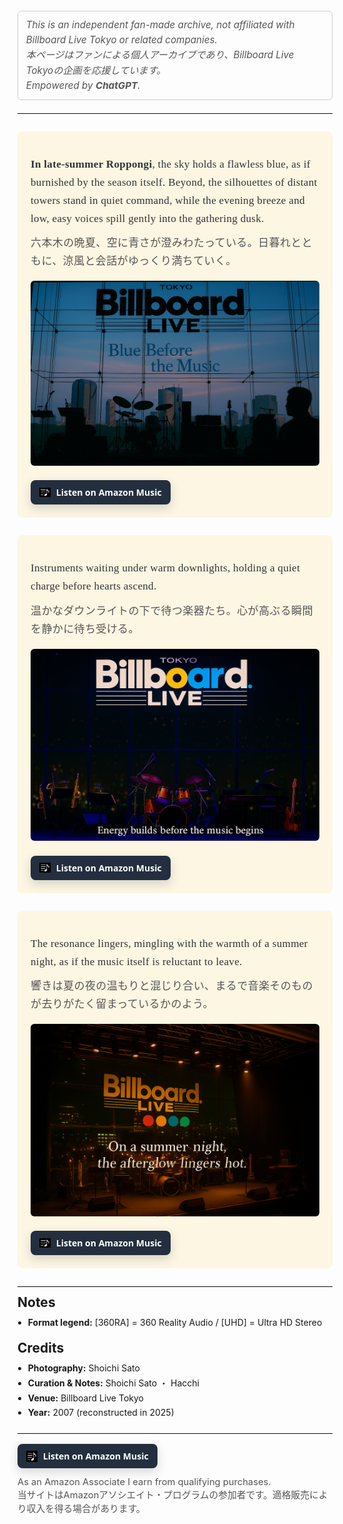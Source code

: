 <style>
h1:first-of-type {
  display: none;
}
</style>
<style>
  /* 二言語リスト共通 */
  ul.bidi{ padding-left:1.2em; margin-top:0; }
  ul.bidi > li{ margin:.4rem 0; line-height:1.55; }
  .jp{ color:#444; display:block; margin-top:.15rem; }  /* 日本語行 */
</style>

<p style="color:#555;
          font-size:.95rem;
          line-height:1.6;
          font-style:italic;
          margin:.75rem 0 1.25rem;
          border:1px solid #ccc;
          padding:.6rem .8rem;
          border-radius:6px;">
  This is an independent fan-made archive, not affiliated with Billboard Live Tokyo or related companies.<br>
  <span style="color:#555;">本ページはファンによる個人アーカイブであり、Billboard Live Tokyoの企画を応援しています。</span><br>
  Empowered by <b>ChatGPT</b>.
</p>

<hr style="border:none;border-top:1px solid #e5e5e5;margin:1.25rem 0 1rem;">

# Aug-19-2007 — Billboard Live Tokyo [360RA/UHD]

<!-- Block 1: Blue Before the Music -->
<div style="background-color:#fdf6e3; padding:1.5em; border-radius:8px; margin:2em 0;">
  <div style="font-family:'Georgia', serif; font-size:1.22em; line-height:1.7; font-weight:500; letter-spacing:0.3px; color:#333; margin-bottom:1em;">
    <p style="margin-bottom:0.6em;">
      <strong>In late-summer Roppongi</strong>, the sky holds a flawless blue, as if burnished by the season itself.
      Beyond, the silhouettes of distant towers stand in quiet command, while the evening breeze and low, easy voices
      spill gently into the gathering dusk.
    </p>
    <p style="margin:0; color:#555;">
      六本木の晩夏、空に青さが澄みわたっている。日暮れとともに、涼風と会話がゆっくり満ちていく。
    </p>
  </div>
  <img src="images/blue-before-the-music.jpg" alt="Blue Before the Music"
       style="max-width:100%; height:auto; border-radius:6px; margin-bottom:1.2em;">
  <div style="margin-top:.25em;">
    <a href="https://music.amazon.co.jp/user-playlists/cde5675021a04698ba0e51c0a7b7bc13jajp?ref=dm_sh_5646-30f6-5901-975e-21550&tag=shoichi-22"
       target="_blank" rel="sponsored nofollow noopener"
       style="display:inline-flex;align-items:center;gap:.55rem;
              background:#232F3E;color:#fff;text-decoration:none;
              padding:10px 14px;border-radius:8px;font-weight:700;
              font-family:system-ui,-apple-system,'Segoe UI',Roboto,'Helvetica Neue',Arial,sans-serif;
              box-shadow:0 6px 16px rgba(35,47,62,.18);">
      <img src="images/music-note-icon.png" alt="" style="width:18px;height:18px;object-fit:contain;filter:invert(1);">
      <span>Listen on Amazon Music</span>
    </a>
  </div>
</div>


<!-- Block 2: Before the Passion Unfolds -->
<div style="background-color:#fdf6e3; padding:1.5em; border-radius:8px; margin:2em 0;">
  <div style="font-family:'Georgia', serif; font-size:1.22em; line-height:1.7; font-weight:500; letter-spacing:0.3px; color:#333; margin-bottom:1em;">
    <p style="margin-bottom:0.6em;">
      Instruments waiting under warm downlights, holding a quiet charge before hearts ascend.
    </p>
    <p style="margin:0; color:#555;">
      温かなダウンライトの下で待つ楽器たち。心が高ぶる瞬間を静かに待ち受ける。
    </p>
  </div>
  <img src="images/before-the-passion-unfolds.jpg" alt="Before the Passion Unfolds"
       style="max-width:100%; height:auto; border-radius:6px; margin-bottom:1.2em;">
  <div style="margin-top:.25em;">
    <a href="https://music.amazon.co.jp/user-playlists/cde5675021a04698ba0e51c0a7b7bc13jajp?ref=dm_sh_5646-30f6-5901-975e-21550&tag=shoichi-22"
       target="_blank" rel="sponsored nofollow noopener"
       style="display:inline-flex;align-items:center;gap:.55rem;
              background:#232F3E;color:#fff;text-decoration:none;
              padding:10px 14px;border-radius:8px;font-weight:700;
              font-family:system-ui,-apple-system,'Segoe UI',Roboto,'Helvetica Neue',Arial,sans-serif;
              box-shadow:0 6px 16px rgba(35,47,62,.18);">
      <img src="images/music-note-icon.png" alt="" style="width:18px;height:18px;object-fit:contain;filter:invert(1);">
      <span>Listen on Amazon Music</span>
    </a>
  </div>
</div>


<!-- Block 3: Echoes Melt into the Summer Night -->
<div style="background-color:#fdf6e3; padding:1.5em; border-radius:8px; margin:2em 0;">
  <div style="font-family:'Georgia', serif; font-size:1.22em; line-height:1.7; font-weight:500; letter-spacing:0.3px; color:#333; margin-bottom:1em;">
    <p style="margin-bottom:0.6em;">
      The resonance lingers, mingling with the warmth of a summer night, as if the music itself is reluctant to leave.
    </p>
    <p style="margin:0; color:#555;">
      響きは夏の夜の温もりと混じり合い、まるで音楽そのものが去りがたく留まっているかのよう。
    </p>
  </div>
  <img src="images/echoes-and-afterimages.jpg" alt="Echoes Melt into the Summer Night"
       style="max-width:100%; height:auto; border-radius:6px; margin-bottom:1.2em;">
  <div style="margin-top:.25em;">
    <a href="https://music.amazon.co.jp/user-playlists/cde5675021a04698ba0e51c0a7b7bc13jajp?ref=dm_sh_5646-30f6-5901-975e-21550&tag=shoichi-22"
       target="_blank" rel="sponsored nofollow noopener"
       style="display:inline-flex;align-items:center;gap:.55rem;
              background:#232F3E;color:#fff;text-decoration:none;
              padding:10px 14px;border-radius:8px;font-weight:700;
              font-family:system-ui,-apple-system,'Segoe UI',Roboto,'Helvetica Neue',Arial,sans-serif;
              box-shadow:0 6px 16px rgba(35,47,62,.18);">
      <img src="images/music-note-icon.png" alt="" style="width:18px;height:18px;object-fit:contain;filter:invert(1);">
      <span>Listen on Amazon Music</span>
    </a>
  </div>
</div>


<hr style="border:none;border-top:1px solid #e5e5e5;margin:1.75rem 0 .75rem;">

<h2 style="margin:.25rem 0 .5rem;">Notes</h2>
<ul style="padding-left:1.2em;margin:.25rem 0 1rem;line-height:1.7;">
  <li><strong>Format legend:</strong> [360RA] = 360 Reality Audio / [UHD] = Ultra HD Stereo</li>
</ul>

<h2 style="margin:1rem 0 .5rem;">Credits</h2>
<ul style="padding-left:1.2em;margin:.25rem 0 1.25rem;line-height:1.7;">
  <li><strong>Photography:</strong> Shoichi Sato</li>
  <li><strong>Curation &amp; Notes:</strong> Shoichi Sato ・ Hacchi</li>
  <li><strong>Venue:</strong> Billboard Live Tokyo</li>
  <li><strong>Year:</strong> 2007 (reconstructed in 2025)</li>
</ul>

<hr style="border:none;border-top:1px solid #e5e5e5;margin:1.25rem 0 1rem;">

<div style="display:flex;align-items:center;gap:12px;flex-wrap:wrap;margin:.25rem 0 1.25rem;">
  <!-- Amazon Music ボタン -->
  <a href="https://music.amazon.co.jp/user-playlists/cde5675021a04698ba0e51c0a7b7bc13jajp?ref=dm_sh_5646-30f6-5901-975e-21550&tag=shoichi-22"
     target="_blank" rel="sponsored nofollow noopener"
     style="display:inline-flex;align-items:center;gap:.55rem;
            background:#232F3E;color:#fff;text-decoration:none;
            padding:10px 14px;border-radius:8px;font-weight:700;
            font-family:system-ui,-apple-system,'Segoe UI',Roboto,'Helvetica Neue',Arial,sans-serif;
            box-shadow:0 6px 16px rgba(35,47,62,.18);
            transition:transform .08s ease,filter .2s ease;">
    <img src="images/music-note-icon.png" alt="" style="width:18px;height:18px;filter:invert(1);">
    <span>Listen on Amazon Music</span>
  </a>

  <!-- アフィリエイト表記（英・日2段） -->
  <div style="font-size:.92rem;line-height:1.45;min-width:260px;color:#555;">
    <div>As an Amazon Associate I earn from qualifying purchases.</div>
    <div>当サイトはAmazonアソシエイト・プログラムの参加者です。適格販売により収入を得る場合があります。</div>
  </div>
</div>
